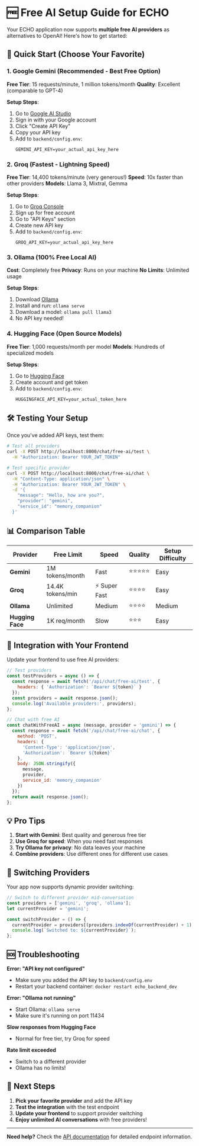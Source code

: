# 🆓 Free AI Setup Guide for ECHO

Your ECHO application now supports **multiple free AI providers** as alternatives to OpenAI! Here's how to get started:

## 🚀 Quick Start (Choose Your Favorite)

### 1. **Google Gemini** (Recommended - Best Free Option)

**Free Tier**: 15 requests/minute, 1 million tokens/month
**Quality**: Excellent (comparable to GPT-4)

**Setup Steps**:
1. Go to [Google AI Studio](https://makersuite.google.com/app/apikey)
2. Sign in with your Google account
3. Click "Create API Key"
4. Copy your API key
5. Add to `backend/config.env`:
   ```env
   GEMINI_API_KEY=your_actual_api_key_here
   ```

### 2. **Groq** (Fastest - Lightning Speed)

**Free Tier**: 14,400 tokens/minute (very generous!)
**Speed**: 10x faster than other providers
**Models**: Llama 3, Mixtral, Gemma

**Setup Steps**:
1. Go to [Groq Console](https://console.groq.com/keys)
2. Sign up for free account
3. Go to "API Keys" section
4. Create new API key
5. Add to `backend/config.env`:
   ```env
   GROQ_API_KEY=your_actual_api_key_here
   ```

### 3. **Ollama** (100% Free Local AI)

**Cost**: Completely free
**Privacy**: Runs on your machine
**No Limits**: Unlimited usage

**Setup Steps**:
1. Download [Ollama](https://ollama.ai/)
2. Install and run: `ollama serve`
3. Download a model: `ollama pull llama3`
4. No API key needed!

### 4. **Hugging Face** (Open Source Models)

**Free Tier**: 1,000 requests/month per model
**Models**: Hundreds of specialized models

**Setup Steps**:
1. Go to [Hugging Face](https://huggingface.co/settings/tokens)
2. Create account and get token
3. Add to `backend/config.env`:
   ```env
   HUGGINGFACE_API_KEY=your_actual_token_here
   ```

## 🛠️ Testing Your Setup

Once you've added API keys, test them:

```bash
# Test all providers
curl -X POST http://localhost:8000/chat/free-ai/test \
  -H "Authorization: Bearer YOUR_JWT_TOKEN"

# Test specific provider
curl -X POST http://localhost:8000/chat/free-ai/chat \
  -H "Content-Type: application/json" \
  -H "Authorization: Bearer YOUR_JWT_TOKEN" \
  -d '{
    "message": "Hello, how are you?",
    "provider": "gemini",
    "service_id": "memory_companion"
  }'
```

## 📊 Comparison Table

| Provider | Free Limit | Speed | Quality | Setup Difficulty |
|----------|------------|-------|---------|------------------|
| **Gemini** | 1M tokens/month | Fast | ⭐⭐⭐⭐⭐ | Easy |
| **Groq** | 14.4K tokens/min | ⚡ Super Fast | ⭐⭐⭐⭐ | Easy |
| **Ollama** | Unlimited | Medium | ⭐⭐⭐⭐ | Medium |
| **Hugging Face** | 1K req/month | Slow | ⭐⭐⭐ | Easy |

## 🔧 Integration with Your Frontend

Update your frontend to use free AI providers:

```javascript
// Test providers
const testProviders = async () => {
  const response = await fetch('/api/chat/free-ai/test', {
    headers: { 'Authorization': `Bearer ${token}` }
  });
  const providers = await response.json();
  console.log('Available providers:', providers);
};

// Chat with free AI
const chatWithFreeAI = async (message, provider = 'gemini') => {
  const response = await fetch('/api/chat/free-ai/chat', {
    method: 'POST',
    headers: {
      'Content-Type': 'application/json',
      'Authorization': `Bearer ${token}`
    },
    body: JSON.stringify({
      message,
      provider,
      service_id: 'memory_companion'
    })
  });
  return await response.json();
};
```

## 💡 Pro Tips

1. **Start with Gemini**: Best quality and generous free tier
2. **Use Groq for speed**: When you need fast responses
3. **Try Ollama for privacy**: No data leaves your machine
4. **Combine providers**: Use different ones for different use cases

## 🔄 Switching Providers

Your app now supports dynamic provider switching:

```javascript
// Switch to different provider mid-conversation
const providers = ['gemini', 'groq', 'ollama'];
let currentProvider = 'gemini';

const switchProvider = () => {
  currentProvider = providers[(providers.indexOf(currentProvider) + 1) % providers.length];
  console.log(`Switched to: ${currentProvider}`);
};
```

## 🆘 Troubleshooting

**Error: "API key not configured"**
- Make sure you added the API key to `backend/config.env`
- Restart your backend container: `docker restart echo_backend_dev`

**Error: "Ollama not running"**
- Start Ollama: `ollama serve`
- Make sure it's running on port 11434

**Slow responses from Hugging Face**
- Normal for free tier, try Groq for speed

**Rate limit exceeded**
- Switch to a different provider
- Ollama has no limits!

## 🎯 Next Steps

1. **Pick your favorite provider** and add the API key
2. **Test the integration** with the test endpoint
3. **Update your frontend** to support provider switching
4. **Enjoy unlimited AI conversations** with free providers!

---

**Need help?** Check the [API documentation](http://localhost:8000/docs) for detailed endpoint information. 
